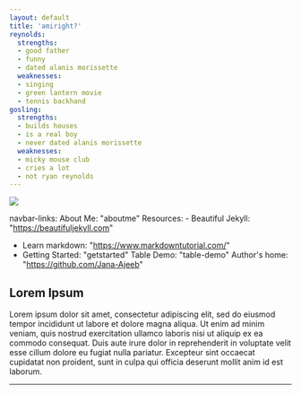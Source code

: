 ```yaml
---
layout: default
title: 'amiright?'
reynolds:
  strengths:
  - good father
  - funny
  - dated alanis morissette
  weaknesses: 
  - singing
  - green lantern movie
  - tennis backhand 
gosling:
  strengths: 
  - builds houses
  - is a real boy
  - never dated alanis morissette
  weaknesses: 
  - micky mouse club
  - cries a lot
  - not ryan reynolds
---
```



 <div class="heroImg"  markdown="1">

![](img/nature.jpg)  

</div>

navbar-links:
About Me: "aboutme"
﻿Resources: 
  ﻿- Beautiful Jekyll: "https://beautifuljekyll.com" 
  - Learn markdown: "https://www.markdowntutorial.com/"
  - Getting Started: "getstarted"
﻿Table Demo: "table-demo" 
Author's home: "https://github.com/Jana-Ajeeb"

## Lorem Ipsum

Lorem ipsum dolor sit amet, consectetur adipiscing elit, sed do eiusmod tempor incididunt ut labore et dolore magna aliqua. Ut enim ad minim veniam, quis nostrud exercitation ullamco laboris nisi ut aliquip ex ea commodo consequat. Duis aute irure dolor in reprehenderit in voluptate velit esse cillum dolore eu fugiat nulla pariatur. Excepteur sint occaecat cupidatat non proident, sunt in culpa qui officia deserunt mollit anim id est laborum.


<hr>
